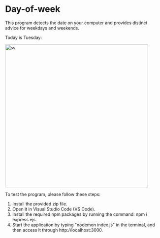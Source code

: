 # Day-of-week

This program detects the date on your computer and provides distinct advice for weekdays and weekends.

Today is Tuesday:

<img width="464" alt="ss" src="https://github.com/FatmaYgn/Day-of-week/assets/152922589/79b5fc2a-fc4a-4af5-a07a-264ee6a0b691">


To test the program, please follow these steps:
<ol>
  <li>Install the provided zip file.</li>
  <li>Open it in Visual Studio Code (VS Code).</li>
  <li>Install the required npm packages by running the command: npm i express ejs.</li>
  <li>Start the application by typing "nodemon index.js" in the terminal, and then access it through http://localhost:3000.</li>
</ol>




